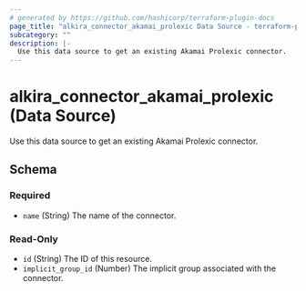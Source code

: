 ```yaml
---
# generated by https://github.com/hashicorp/terraform-plugin-docs
page_title: "alkira_connector_akamai_prolexic Data Source - terraform-provider-alkira"
subcategory: ""
description: |-
  Use this data source to get an existing Akamai Prolexic connector.
---
```


# alkira_connector_akamai_prolexic (Data Source)

Use this data source to get an existing Akamai Prolexic connector.



<!-- schema generated by tfplugindocs -->
## Schema

### Required

- `name` (String) The name of the connector.

### Read-Only

- `id` (String) The ID of this resource.
- `implicit_group_id` (Number) The implicit group associated with the connector.
